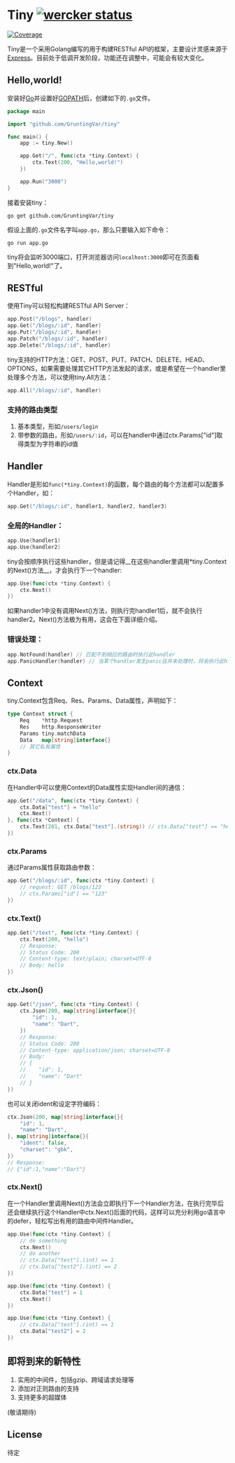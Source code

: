 # Tiny [![wercker status](https://app.wercker.com/status/6df44e4c942054978d3ee6998a31c8ed/s "wercker status")](https://app.wercker.com/project/bykey/6df44e4c942054978d3ee6998a31c8ed)
[![Coverage](http://gocover.io/_badge/github.com/GruntingVar/tiny)](http://gocover.io/github.com/GruntingVar/tiny)

Tiny是一个采用Golang编写的用于构建RESTful API的框架，主要设计灵感来源于[Express](http://expressjs.com/)。目前处于低调开发阶段，功能还在调整中，可能会有较大变化。

## Hello,world!
安装好[Go](http://golang.org/)并设置好[GOPATH](http://golang.org/doc/code.html#GOPATH)后，创建如下的`.go`文件。
~~~ go
package main

import "github.com/GruntingVar/tiny"

func main() {
    app := tiny.New()

    app.Get("/", func(ctx *tiny.Context) {
        ctx.Text(200, "Hello,world!")
    })

    app.Run("3000")
}
~~~

接着安装tiny：
~~~
go get github.com/GruntingVar/tiny
~~~

假设上面的`.go`文件名字叫`app.go`，那么只要输入如下命令：
~~~
go run app.go
~~~

tiny将会监听3000端口，打开浏览器访问`localhost:3000`即可在页面看到"Hello,world!"了。

## RESTful
使用Tiny可以轻松构建RESTful API Server：
~~~go
app.Post("/blogs", handler)
app.Get("/blogs/:id", handler)
app.Put("/blogs/:id", handler)
app.Patch("/blogs/:id", handler)
app.Delete("/blogs/:id", handler)
~~~

tiny支持的HTTP方法：GET、POST、PUT、PATCH、DELETE、HEAD、OPTIONS，如果需要处理其它HTTP方法发起的请求，或是希望在一个handler里处理多个方法，可以使用tiny.All方法：
~~~go
app.All("/blogs/:id", handler)
~~~

### 支持的路由类型
1. 基本类型，形如`/users/login`
2. 带参数的路由，形如`/users/:id`，可以在handler中通过ctx.Params["id"]取得类型为字符串的id值

## Handler
Handler是形如`func(*tiny.Context)`的函数，每个路由的每个方法都可以配置多个Handler，如：
~~~go
app.Get("/blogs/:id", handler1, handler2, handler3)
~~~

### 全局的Handler：
~~~go
app.Use(handler1)
app.Use(handler2)
~~~
tiny会按顺序执行这些handler，但是请记得__在这些handler里调用*tiny.Context的Next()方法__，才会执行下一个handler:
~~~go
app.Use(func(ctx *tiny.Context) {
    ctx.Next()
})
~~~
如果handler1中没有调用Next()方法，则执行完handler1后，就不会执行handler2。Next()方法极为有用，这会在下面详细介绍。

### 错误处理：
~~~go
app.NotFound(handler) // 匹配不到相应的路由时执行此handler
app.PanicHandler(handler) // 当某个handler发生panic且并未处理时，将会执行此handler
~~~

## Context
tiny.Context包含Req、Res、Params、Data属性，声明如下：
~~~go
type Context struct {
    Req    *http.Request
    Res    http.ResponseWriter
    Params tiny.matchData
    Data   map[string]interface{}
    // 其它私有属性
}
~~~

### ctx.Data
在Handler中可以使用Context的Data属性实现Handler间的通信：
~~~go
app.Get("/data", func(ctx *tiny.Context) {
    ctx.Data["test"] = "hello"
    ctx.Next()
}, func(ctx *Context) {
    ctx.Text(201, ctx.Data["test"].(string)) // ctx.Data["test"] == "hello"
})
~~~

### ctx.Params
通过Params属性获取路由参数：
~~~go
app.Get("/blogs/:id", func(ctx *tiny.Context) {
    // request: GET /blogs/123
    // ctx.Params["id"] == "123"
})
~~~

### ctx.Text()
~~~go
app.Get("/text", func(ctx *tiny.Context) {
    ctx.Text(200, "hello")
    // Response:
    // Status Code: 200
    // Content-type: text/plain; charset=UTF-8
    // Body: hello
})
~~~

### ctx.Json()
~~~go
app.Get("/json", func(ctx *tiny.Context) {
    ctx.Json(200, map[string]interface{}{
        "id": 1,
        "name": "Dart",
    })
    // Response:
    // Status Code: 200
    // Content-type: application/json; charset=UTF-8
    // Body:
    // {
    //    "id": 1,
    //    "name": "Dart"
    // }
})
~~~
也可以关闭ident和设定字符编码：
~~~go
ctx.Json(200, map[string]interface{}{
    "id": 1,
    "name": "Dart",
}, map[string]interface{}{
    "ident": false,
    "charset": "gbk",
})
// Response:
// {"id":1,"name":"Dart"}
~~~

### ctx.Next()
在一个Handler里调用Next()方法会立即执行下一个Handler方法，在执行完毕后还会继续执行这个Handler中ctx.Next()后面的代码，这样可以充分利用go语言中的defer，轻松写出有用的路由中间件Handler。
~~~go
app.Use(func(ctx *tiny.Context) {
    // do something
    ctx.Next()
    // do another
    // ctx.Data["test"].(int) == 1
    // ctx.Data["test2"].(int) == 2
})

app.Use(func(ctx *tiny.Context) {
    ctx.Data["test"] = 1
    ctx.Next()
})

app.Use(func(ctx *tiny.Context) {
    // ctx.Data["test"].(int) == 1
    ctx.Data["test2"] = 2
})

~~~

## 即将到来的新特性
1. 实用的中间件，包括gzip、跨域请求处理等
2. 添加对正则路由的支持
3. 支持更多的超媒体

(敬请期待)

## License
待定
